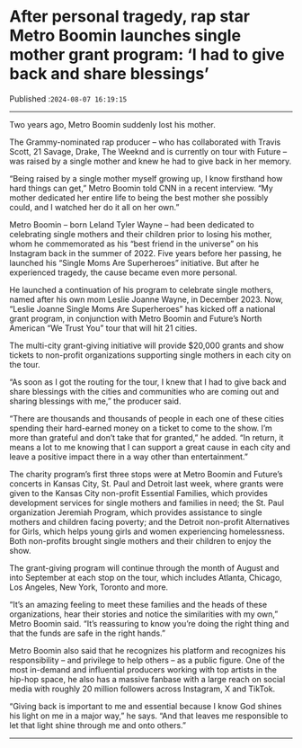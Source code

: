 # After personal tragedy, rap star Metro Boomin launches single mother grant program: ‘I had to give back and share blessings’

Published :`2024-08-07 16:19:15`

---

Two years ago, Metro Boomin suddenly lost his mother.

The Grammy-nominated rap producer – who has collaborated with Travis Scott, 21 Savage, Drake, The Weeknd and is currently on tour with Future – was raised by a single mother and knew he had to give back in her memory.

“Being raised by a single mother myself growing up, I know firsthand how hard things can get,” Metro Boomin told CNN in a recent interview. “My mother dedicated her entire life to being the best mother she possibly could, and I watched her do it all on her own.”

Metro Boomin – born Leland Tyler Wayne – had been dedicated to celebrating single mothers and their children prior to losing his mother, whom he commemorated as his “best friend in the universe” on his Instagram back in the summer of 2022. Five years before her passing, he launched his “Single Moms Are Superheroes” initiative. But after he experienced tragedy, the cause became even more personal.

He launched a continuation of his program to celebrate single mothers, named after his own mom Leslie Joanne Wayne, in December 2023. Now, “Leslie Joanne Single Moms Are Superheroes” has kicked off a national grant program, in conjunction with Metro Boomin and Future’s North American “We Trust You” tour that will hit 21 cities.

The multi-city grant-giving initiative will provide $20,000 grants and show tickets to non-profit organizations supporting single mothers in each city on the tour.

“As soon as I got the routing for the tour, I knew that I had to give back and share blessings with the cities and communities who are coming out and sharing blessings with me,” the producer said.

“There are thousands and thousands of people in each one of these cities spending their hard-earned money on a ticket to come to the show. I’m more than grateful and don’t take that for granted,” he added. “In return, it means a lot to me knowing that I can support a great cause in each city and leave a positive impact there in a way other than entertainment.”

The charity program’s first three stops were at Metro Boomin and Future’s concerts in Kansas City, St. Paul and Detroit last week, where grants were given to the Kansas City non-profit Essential Families, which provides development services for single mothers and families in need; the St. Paul organization Jeremiah Program, which provides assistance to single mothers and children facing poverty; and the Detroit non-profit Alternatives for Girls, which helps young girls and women experiencing homelessness. Both non-profits brought single mothers and their children to enjoy the show.

The grant-giving program will continue through the month of August and into September at each stop on the tour, which includes Atlanta, Chicago, Los Angeles, New York, Toronto and more.

“It’s an amazing feeling to meet these families and the heads of these organizations, hear their stories and notice the similarities with my own,” Metro Boomin said. “It’s reassuring to know you’re doing the right thing and that the funds are safe in the right hands.”

Metro Boomin also said that he recognizes his platform and recognizes his responsibility – and privilege to help others – as a public figure. One of the most in-demand and influential producers working with top artists in the hip-hop space, he also has a massive fanbase with a large reach on social media with roughly 20 million followers across Instagram, X and TikTok.

“Giving back is important to me and essential because I know God shines his light on me in a major way,” he says. “And that leaves me responsible to let that light shine through me and onto others.”

---

